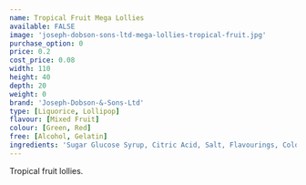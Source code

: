 ```yaml
---
name: Tropical Fruit Mega Lollies
available: FALSE
image: 'joseph-dobson-sons-ltd-mega-lollies-tropical-fruit.jpg'
purchase_option: 0
price: 0.2
cost_price: 0.08
width: 110
height: 40
depth: 20
weight: 0
brand: 'Joseph-Dobson-&-Sons-Ltd'
type: [Liquorice, Lollipop]
flavour: [Mixed Fruit]
colour: [Green, Red]
free: [Alcohol, Gelatin]
ingredients: 'Sugar Glucose Syrup, Citric Acid, Salt, Flavourings, Colours: E102, E129, E142.'
---
```

Tropical fruit lollies.